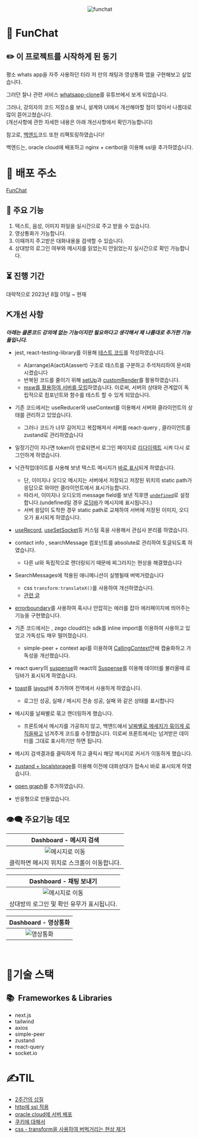 
<p align="center">
<img  src="https://chat-app.live/chat.gif" alt="funchat"/>  
</p>


# 💬 FunChat

## ✏️ 이 프로젝트를 시작하게 된 동기

평소 whats app을 자주 사용하던 터라 저 만의 채팅과 영상통화 앱을 구현해보고 싶었습니다.

그러던 찰나 관련 서비스 [whatsapp-clone](https://youtu.be/keYFkLycaDg?si=JTZkdi4Jr7bJgZEq)를 유튜브에서 보게 되었습니다.

그러나, 강의자의 코드 저장소를 보니, 설계와 UI에서 개선해야할 점이 많아서 나름대로 많이 뜯어고쳤습니다.</br>
(개선사항에 관한 자세한 내용은 아래 개선사항에서 확인가능합니다)

참고로, [백엔드](https://github.com/YeonghunKO/chat-app-server)코드 또한 리팩토링하였습니다!

백엔드는, oracle cloud에 배포하고 nginx + certbot을 이용해 ssl을 추가하였습니다.

# 🚀 배포 주소

[FunChat](https://chat-app.live)

## 📢 주요 기능
1. 텍스트, 음성, 이미지 파일을 실시간으로 주고 받을 수 있습니다.
2. 영상통화가 가능합니다.
3. 이때까지 주고받은 대화내용을 검색할 수 있습니다.
4. 상대방의 로그인 여부와 메시지를 읽었는지 안읽었는지 실시간으로 확인 가능합니다.

## ⏳ 진행 기간
대략적으로 2023년 8월 01일 ~ 현재

## ⛏개선 사항
_**아래는 클론코드 강의에 없는 기능이지만 필요하다고 생각해서 제 나름대로 추가한 기능들입니다.**_

* jest, react-testing-library를 이용해 [테스트 코드](https://github.com/YeonghunKO/chat-app-client/tree/main/__test__)를 작성하였습니다.
    - A(arrange)A(act)A(assert) 구조로 테스트를 구분하고 주석처리하여 문서화 시켰습니다
    - 반복된 코드를 줄이기 위해 [setUp](https://github.com/YeonghunKO/chat-app-client/blob/86f77ae77612d935faf70a310e2218398fc809a0/__test__/login.test.tsx#L18)과 [customRender](https://github.com/YeonghunKO/chat-app-client/blob/main/__test__/customRender.tsx)를 활용하였습니다.
    - [msw를 활용하여 서버를 모킹](https://github.com/YeonghunKO/chat-app-client/blob/main/src/mocks/server.ts)하였습니다. 이로써, 서버의 상태와 관계없이 독립적으로 컴포넌트와 함수를 테스트 할 수 있게 되었습니다.
    
* 기존 코드에서는 useReducer와 useContext를 이용해서 서버와 클라이언트의 상태를 관리하고 있었습니다.
    - 그러나 코드가 너무 길어지고 복잡해져서 서버를 react-query , 클라이언트를 zustand로 관리하였습니다
* 일정기간이 지나면 token이 만료되면서 로그인 페이지로 [리다이렉트](https://github.com/YeonghunKO/chat-app-client/blob/main/src/pages/index.tsx#L85) 시켜 다시 로그인하게 하였습니다.
* 낙관적업데이트를 사용해 보낸 텍스트 메시지가 [바로 표시](https://github.com/YeonghunKO/chat-app-client/blob/main/src/hooks/useQueryAccount.ts#L151)되게 하였습니다.
    - 단, 이미지나 오디오 메시지는 서버에서 저장되고 저장된 위치의 static path가 응답으로 와야만 클라이언트에서 표시가능합니다.
    - 따라서, 이미지나 오디오의 message field를 보낸 직후엔 [`undefined`](https://github.com/YeonghunKO/chat-app-client/blob/main/src/hooks/useQueryAccount.ts#L260)로 설정합니다.(undefined일 경우 [로딩바](https://github.com/YeonghunKO/chat-app-client/blob/main/src/components/ChatBox/ImageMessage.tsx#L48)가 메시지에 표시됩니다.)
    - 서버 응답이 도착한 경우 static path로 교체하여 서버에 저장된 이미지, 오디오가 표시되게 하였습니다. 

* [useRecord](https://github.com/YeonghunKO/chat-app-client/blob/main/src/hooks/useRecord.ts), [useSetSocket](https://github.com/YeonghunKO/chat-app-client/blob/main/src/hooks/useSetSockets.ts)등 커스텀 훅을 사용해서 관심사 분리를 하였습니다.
* contact info , searchMessage 컴포넌트를 absolute로 관리하여 토글되도록 하였습니다.
    - 다른 ui와 독립적으로 랜더링되기 때문에 찌그러지는 현상을 해결했습니다
* SearchMessages에 적용된 애니메니션이 실행될때 버벅거렸습니다
   - css `transform:translateX()`를 사용하여 개선하였습니다.
   - [관련 글](https://github.com/YeonghunKO/chat-app-client/blob/main/src/components/ChatBox/SearchMessages.tsx#L95)
* [errorboundary](https://github.com/YeonghunKO/chat-app-client/blob/86f77ae77612d935faf70a310e2218398fc809a0/src/components/common/Layout.tsx#L11)를 사용하여 혹시나 안잡히는 에러를 잡아 에러페이지에 띄어주는 기능을 구현했습니다.
* 기존 코드에서는 , zego cloud라는 sdk를 inline import를 이용하여 사용하고 있었고 가독성도 매우 떨어졌습니다.
    - simple-peer + context api를 이용하여 [CallingContext](https://github.com/YeonghunKO/chat-app-client/blob/main/src/components/common/CallingContext.tsx)안에 캡슐화하고 가독성을 개선했습니다.
* react query의 [suspense](https://github.com/YeonghunKO/chat-app-client/blob/main/src/components/ChatBox/MessagesContainer.tsx#L24)와 react의 [Suspense](https://github.com/YeonghunKO/chat-app-client/blob/main/src/components/ChatBox/ChatContainer.tsx#L9)를 이용해 데이터를 불러올때 로딩바가 표시되게 하였습니다.
* [toast](https://github.com/YeonghunKO/chat-app-client/blob/main/src/components/common/Toast.tsx)를 [layout](https://github.com/YeonghunKO/chat-app-client/blob/main/src/components/common/Layout.tsx)에 추가하여 전역에서 사용하게 하였습니다.
    - 로그인 성공, 실패 / 메시지 전송 성공, 실패 와 같은 상태를 표시합니다
* 메시지를 날짜별로 묶고 랜더링하게 했습니다.
  - 프론트에서 메시지를 가공하지 않고, 백엔드에서 [날짜별로 메세지가 묶이게 로직을짜고](https://github.com/YeonghunKO/chat-app-server/blob/80b9bd1b6b2a0abd9cfd89008a064aa0ee480419/controller/MessageController.ts#L80) 넘겨주게 코드를 수정했습니다. 이로써 프론트에서는 넘겨받은 데이터를 그대로 표시하기만 하면 됩니다.
* 메시지 검색결과를 클릭하게 하고 클릭시 해당 메시지로 커서가 이동하게 했습니다.
* [zustand + localstorage](https://github.com/YeonghunKO/chat-app-client/blob/86f77ae77612d935faf70a310e2218398fc809a0/src/store/index.ts#L16)를 이용해 이전에 대화상대가 접속시 바로 표시되게 하였습니다.
* [open graph](https://github.com/YeonghunKO/chat-app-client/blob/main/src/pages/_app.tsx#L38)를 추가하였습니다.
* 반응형으로 만들었습니다.

## 👁‍🗨 주요기능 데모

|   Dashboard - 메시지 검색     | 
|  :-------------------------: | 
| ![메시지로 이동](https://github.com/YeonghunKO/chat-app-client/assets/65995664/ab286e4f-482e-4cf9-8449-70004db596eb) |
|  클릭하면 메시지 위치로 스크롤이 이동합니다. |


| Dashboard - 채팅 보내기   |
|  :-------------------------: | 
| ![메시지로 이동](https://github.com/YeonghunKO/chat-app-client/assets/65995664/69fbdfe9-80d3-429e-9854-7314ea473753)|
|상대방의 로그인 및 확인 유무가 표시됩니다.|


|  Dashboard - 영상통화  | 
| :-------------------------: |  
| ![영상통화](https://github.com/YeonghunKO/chat-app-client/assets/65995664/f94f96ca-d459-45fa-8799-b087f2663233)|


<br>

# 🤖기술 스택

## 📚&nbsp;&nbsp;Frameworkes & Libraries

- next.js
- tailwind
- axios
- simple-peer
- zustand
- react-query
- socket.io

# ✍️TIL
- [2주간의 삽질](https://velog.io/@yhko1992/%EC%A7%80%EB%82%9C-%ED%95%9C%EB%8B%AC%EA%B0%84-%EC%82%BD%EC%A7%88%EC%9D%98-%EA%B8%B0%EB%A1%9D)
- [http에 ssl 적용](https://velog.io/@yhko1992/http%EC%97%90-ssl%EC%A0%81%EC%9A%A9%ED%95%98%EC%97%AC-https%EB%A1%9C-%EB%A7%8C%EB%93%A4%EC%96%B4%EC%A3%BC%EA%B8%B0)
- [oracle cloud에 서버 배포](https://velog.io/@yhko1992/oracle-vc%EC%97%90%EC%84%9C-%ED%8F%AC%ED%8A%B8%EB%A5%BC-%EC%97%B4%EC%96%B4%EC%A3%BC%EA%B3%A0-%EB%B0%A9%ED%99%94%EB%B2%BD-%ED%97%88%EC%9A%A9%ED%95%98%EA%B8%B0)
- [쿠키에 대해서](https://velog.io/@yhko1992/%EC%BF%A0%ED%82%A4%EC%97%90-%EB%8C%80%ED%95%B4-%EC%95%8C%EC%95%84%EB%B3%B4%EC%9E%90)
- [css - transform을 사용하여 버벅거리는 현상 제거](https://velog.io/@yhko1992/%EB%B2%84%EB%B2%85%EA%B1%B0%EB%A6%AC%EB%8A%94-%ED%98%84%EC%83%81-%ED%95%B4%EA%B2%B0)

